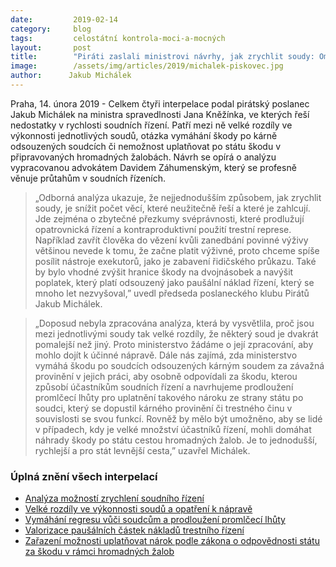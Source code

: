 ```yaml
---
date:         2019-02-14
category:     blog
tags:         celostátní kontrola-moci-a-mocných
layout:       post
title:        "Piráti zaslali ministrovi návrhy, jak zrychlit soudy: Omezit zbytečnou represi, analyzovat rozdíly mezi soudy, vymáhat škodu po odsouzených soudcích a povolit hromadné žaloby"
image:        /assets/img/articles/2019/michalek-piskovec.jpg
author:      Jakub Michálek
---
```


Praha, 14. února 2019 - Celkem čtyři interpelace podal pirátský poslanec Jakub Michálek na ministra spravedlnosti Jana Kněžínka, ve kterých řeší nedostatky v rychlosti soudních řízení. Patří mezi ně velké rozdíly ve výkonnosti jednotlivých soudů, otázka vymáhání škody po kárně odsouzených soudcích či nemožnost uplatňovat po státu škodu v připravovaných hromadných žalobách. Návrh se opírá o analýzu vypracovanou advokátem Davidem Záhumenským, který se profesně věnuje průtahům v soudních řízeních. 

> „Odborná analýza ukazuje, že nejjednodušším způsobem, jak zrychlit soudy, je snížit počet věcí, které neužitečně řeší a které je zahlcují. Jde zejména o zbytečné přezkumy svéprávnosti, které prodlužují opatrovnická řízení a kontraproduktivní použití trestní represe. Například zavřít člověka do vězení kvůli zanedbání povinné výživy většinou nevede k tomu, že začne platit výživné, proto chceme spíše posílit nástroje exekutorů, jako je zabavení řidičského průkazu. Také by bylo vhodné zvýšit hranice škody na dvojnásobek a navýšit poplatek, který platí odsouzený jako paušální náklad řízení, který se mnoho let nezvyšoval,” uvedl předseda poslaneckého klubu Pirátů Jakub Michálek.

> „Doposud nebyla zpracována analýza, která by vysvětlila, proč jsou mezi jednotlivými soudy tak velké rozdíly, že některý soud je dvakrát pomalejší než jiný. Proto ministerstvo žádáme o její zpracování, aby mohlo dojít k účinné nápravě. Dále nás zajímá, zda ministerstvo vymáhá škodu po soudcích odsouzených kárným soudem za závažná provinění v jejich práci, aby osobně odpovídali za škodu, kterou způsobí účastníkům soudních řízení a navrhujeme prodloužení promlčecí lhůty pro uplatnění takového nároku ze strany státu po soudci, který se dopustil kárného provinění či trestného činu v souvislosti se svou funkcí. Rovněž by mělo být umožněno, aby se lidé v případech, kdy je velké množství účastníků řízení, mohli domáhat náhrady škody po státu cestou hromadných žalob. Je to jednodušší, rychlejší a pro stát levnější cesta,” uzavřel Michálek. 

### Úplná znění všech interpelací


* [Analýza možností zrychlení soudního řízení](https://github.com/pirati-byro/spisy-jm/blob/master/17426-interpelace-MinSpr-velke-rozdily-ve-vykonnosti-soudu/02-analyza/180119_analyza_delka_rizeni_Zahumensky.pdf)
* [Velké rozdíly ve výkonnosti soudů a opatření k nápravě](https://github.com/pirati-byro/spisy-jm/blob/master/17426-interpelace-MinSpr-velke-rozdily-ve-vykonnosti-soudu/01-nase%20interpelace/Interpelace.pdf)
* [Vymáhání regresu vůči soudcům a prodloužení promlčecí lhůty](https://github.com/pirati-byro/spisy-jm/blob/master/17436-interpelace-MinSpr-vymahani-regresu-vuci-soudcum-a-prodlouzeni-promlceci-lhuty/01-nase%20interpelace/Interpelace.pdf)
* [Valorizace paušálních částek nákladů trestního řízení](https://github.com/pirati-byro/spisy-jm/blob/master/17442-interpelace-MinSpr-valorizace-pausalnich-castek-nakladu-trestniho-rizeni/01-nase%20interpelace/Interpelace.pdf)
* [Zařazení možnosti uplatňovat nárok podle zákona o odpovědnosti státu za škodu v rámci hromadných žalob](https://github.com/pirati-byro/spisy-jm/blob/master/17438-interpelace-MinSpr-zarazeni-moznosti-uplatnovat-narok-podle-zakona-o-odpovednosti-statu-za-skodu-v-ramci-hromadnych-zalob/01-nase%20interpelace/Interpelace.pdf)
